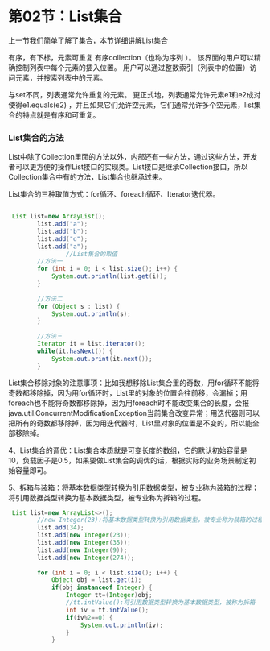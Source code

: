 # 第02节：List集合

上一节我们简单了解了集合，本节详细讲解List集合

有序，有下标，元素可重复
有序collection（也称为序列 ）。 该界面的用户可以精确控制列表中每个元素的插入位置。 用户可以通过整数索引（列表中的位置）访问元素，并搜索列表中的元素。

与set不同，列表通常允许重复的元素。 更正式地，列表通常允许元素e1和e2成对使得e1.equals(e2) ，并且如果它们允许空元素，它们通常允许多个空元素，list集合的特点就是有序和可重复。


### List集合的方法

List中除了Collection里面的方法以外，内部还有一些方法，通过这些方法，开发者可以更方便的操作List接口的实现类。List接口是继承Collection接口，所以Collection集合中有的方法，List集合也继承过来。

List集合的三种取值方式：for循环、foreach循环、Iterator迭代器。

```java

 List list=new ArrayList();
		list.add("a");
		list.add("b");
		list.add("d");
		list.add("a");
                //List集合的取值
		//方法一
		for (int i = 0; i < list.size(); i++) {
			System.out.println(list.get(i));
		}
		
		//方法二
		for (Object s : list) {
			System.out.println(s);
		}
		
		//方法三
		Iterator it = list.iterator();
		while(it.hasNext()) {
			System.out.print(it.next());
		}

```

List集合移除对象的注意事项：比如我想移除List集合里的奇数，用for循环不能将奇数都移除掉，因为用for循环时，List里的对象的位置会往前移，会漏掉；用foreach也不能将奇数都移除掉，因为用foreach时不能改变集合的长度，会报java.util.ConcurrentModificationException当前集合改变异常；用迭代器则可以把所有的奇数都移除掉，因为用迭代器时，List里对象的位置是不变的，所以能全部移除掉。

4、List集合的调优：List集合本质就是可变长度的数组，它的默认初始容量是10，负载因子是0.5，如果要做List集合的调优的话，根据实际的业务场景制定初始容量即可。

5、拆箱与装箱：将基本数据类型转换为引用数据类型，被专业称为装箱的过程；将引用数据类型转换为基本数据类型，被专业称为拆箱的过程。

```java
 List list=new ArrayList<>();
		//new Integer(23):将基本数据类型转换为引用数据类型，被专业称为装箱的过程
		list.add(34);
		list.add(new Integer(23));
		list.add(new Integer(35));
		list.add(new Integer(9));
		list.add(new Integer(274));
		
		for (int i = 0; i < list.size(); i++) {
			Object obj = list.get(i);
			if(obj instanceof Integer) {
				Integer tt=(Integer)obj;
				//tt.intValue():将引用数据类型转换为基本数据类型，被称为拆箱
				int iv = tt.intValue();
				if(iv%2==0) {
					System.out.println(iv);
				}
			}

```